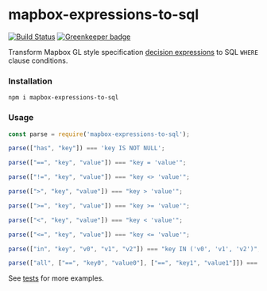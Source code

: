 # mapbox-expressions-to-sql

[![Build Status](https://travis-ci.org/stepankuzmin/mapbox-expressions-to-sql.svg?branch=master)](https://travis-ci.org/stepankuzmin/mapbox-expressions-to-sql)
[![Greenkeeper badge](https://badges.greenkeeper.io/stepankuzmin/mapbox-expressions-to-sql.svg)](https://greenkeeper.io/)

Transform Mapbox GL style specification [decision expressions](https://www.mapbox.com/mapbox-gl-js/style-spec/#expressions-decision) to SQL `WHERE` clause conditions.

### Installation

```shell
npm i mapbox-expressions-to-sql
```

### Usage

```js
const parse = require('mapbox-expressions-to-sql');

parse(["has", "key"]) === 'key IS NOT NULL';

parse(["==", "key", "value"]) === "key = 'value'";

parse(["!=", "key", "value"]) === "key <> 'value'";

parse([">", "key", "value"]) === "key > 'value'";

parse([">=", "key", "value"]) === "key >= 'value'";

parse(["<", "key", "value"]) === "key < 'value'";

parse(["<=", "key", "value"]) === "key <= 'value'";

parse(["in", "key", "v0", "v1", "v2"]) === "key IN ('v0', 'v1', 'v2')";

parse(["all", ["==", "key0", "value0"], ["==", "key1", "value1"]]) === "key0 = 'value0' AND key1 = 'value1'";
```

See [tests](https://github.com/stepankuzmin/mapbox-expressions-to-sql/blob/master/test.js) for more examples.
